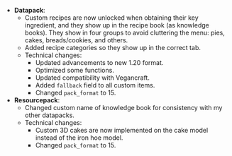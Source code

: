 
- **Datapack**:
  - Custom recipes are now unlocked when obtaining their key ingredient, and they show up in the recipe book (as knowledge books). They show in four groups to avoid cluttering the menu: pies, cakes, breads/cookies, and others.
  - Added recipe categories so they show up in the correct tab.
  - Technical changes:
    - Updated advancements to new 1.20 format.
    - Optimized some functions.
    - Updated compatibility with Vegancraft.
    - Added `fallback` field to all custom items.
    - Changed `pack_format` to 15.
- **Resourcepack**:
  - Changed custom name of knowledge book for consistency with my other datapacks.
  - Technical changes:
    - Custom 3D cakes are now implemented on the cake model instead of the iron hoe model.
    - Changed `pack_format` to 15.